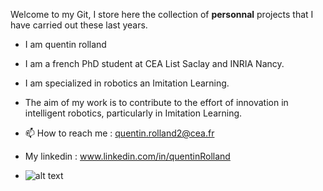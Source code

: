 Welcome to my Git,
I store here the collection of **personnal** projects that I have carried out these last years.


- I am quentin rolland 
- I am a french PhD student at CEA List Saclay and INRIA Nancy.
- I am specialized in robotics an Imitation Learning.
- The aim of my work is to contribute to the effort of innovation in intelligent robotics, particularly in Imitation Learning.

- 📫 How to reach me : quentin.rolland2@cea.fr
- My linkedin : www.linkedin.com/in/quentinRolland

- ![alt text](https://media0.giphy.com/media/v1.Y2lkPTc5MGI3NjExdzZzMjZ0MmYxMHF1dDNycHpwM210NXV6Zmp0dnQ4ODNycHI0ZW9teiZlcD12MV9pbnRlcm5hbF9naWZfYnlfaWQmY3Q9Zw/syXLerBF8jnL9oxCph/giphy.webp)


